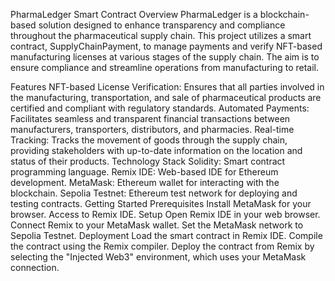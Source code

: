 PharmaLedger Smart Contract
Overview
PharmaLedger is a blockchain-based solution designed to enhance transparency and compliance throughout the pharmaceutical supply chain. This project utilizes a smart contract, SupplyChainPayment, to manage payments and verify NFT-based manufacturing licenses at various stages of the supply chain. The aim is to ensure compliance and streamline operations from manufacturing to retail.

Features
NFT-based License Verification: Ensures that all parties involved in the manufacturing, transportation, and sale of pharmaceutical products are certified and compliant with regulatory standards.
Automated Payments: Facilitates seamless and transparent financial transactions between manufacturers, transporters, distributors, and pharmacies.
Real-time Tracking: Tracks the movement of goods through the supply chain, providing stakeholders with up-to-date information on the location and status of their products.
Technology Stack
Solidity: Smart contract programming language.
Remix IDE: Web-based IDE for Ethereum development.
MetaMask: Ethereum wallet for interacting with the blockchain.
Sepolia Testnet: Ethereum test network for deploying and testing contracts.
Getting Started
Prerequisites
Install MetaMask for your browser.
Access to Remix IDE.
Setup
Open Remix IDE in your web browser.
Connect Remix to your MetaMask wallet.
Set the MetaMask network to Sepolia Testnet.
Deployment
Load the smart contract in Remix IDE.
Compile the contract using the Remix compiler.
Deploy the contract from Remix by selecting the "Injected Web3" environment, which uses your MetaMask connection.
